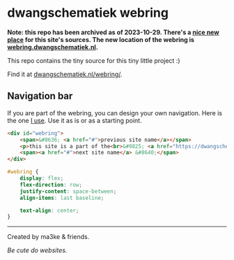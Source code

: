 # dwangschematiek webring

**Note: this repo has been archived as of 2023-10-29. There's a [nice new place](https://git.sr.ht/~ma3ke/webring) for this site's sources. The new location of the webring is [webring.dwangschematiek.nl](https://webring.dwangschematiek.nl).**

This repo contains the tiny source for this tiny little project :)

Find it at [dwangschematiek.nl/webring/](https://dwangschematiek.nl/webring/).

## Navigation bar

If you are part of the webring, you can design your own navigation.
Here is the one [I use](https://dwangschematiek.nl/#webring).
Use it as is or as a starting point.

```html
<div id="webring">
    <span>&#8636; <a href="#">previous site name</a></span>
    <p>this site is a part of the<br>&#9825; <a href="https://dwangschematiek.nl/webring/" target="_blank">dwangschematiek webring</a> &#9825;</p>
    <span><a href="#">next site name</a> &#8640;</span>
</div>
```

```css
#webring {
    display: flex;
    flex-direction: row;
    justify-content: space-between;
    align-items: last baseline;

    text-align: center;
}
```

---

Created by ma3ke & friends.

_Be cute do websites._
